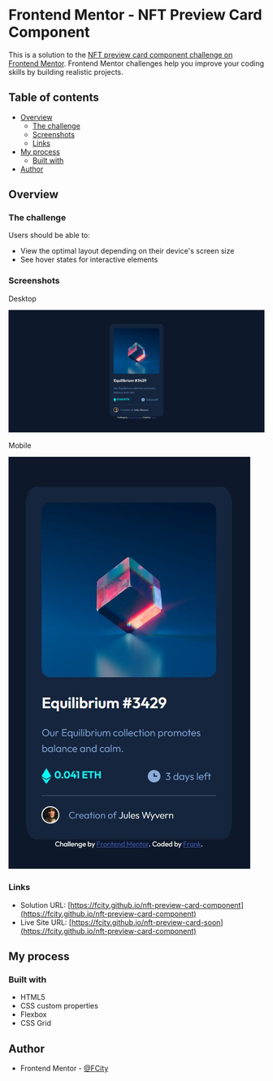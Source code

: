 # Frontend Mentor - NFT Preview Card Component

This is a solution to the [NFT preview card component challenge on Frontend Mentor](https://www.frontendmentor.io/challenges/nft-preview-card-component-SbdUL_w0U). Frontend Mentor challenges help you improve your coding skills by building realistic projects.

## Table of contents

- [Overview](#overview)
  - [The challenge](#the-challenge)
  - [Screenshots](#screenshots)
  - [Links](#links)
- [My process](#my-process)
  - [Built with](#built-with)
- [Author](#author)

## Overview

### The challenge

Users should be able to:

- View the optimal layout depending on their device's screen size
- See hover states for interactive elements

### Screenshots

Desktop

![Desktop view](./images/screenshot-desktop.jpg?raw=true)

Mobile

![Mobile view](./images/screenshot-mobile.jpg?raw=true)

### Links

- Solution URL: [https://fcity.github.io/nft-preview-card-component](https://fcity.github.io/nft-preview-card-component)
- Live Site URL: [https://fcity.github.io/nft-preview-card-soon](https://fcity.github.io/nft-preview-card-component)

## My process

### Built with

- HTML5
- CSS custom properties
- Flexbox
- CSS Grid

## Author

- Frontend Mentor - [@FCity](https://www.frontendmentor.io/profile/FCity)
